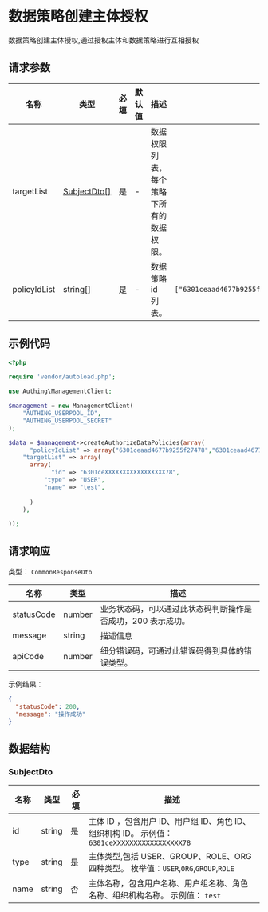 # 数据策略创建主体授权

<!--
  警告⚠️：
  不要直接修改该文档，
  https://github.com/Authing/authing-docs-factory
  使用该项目进行生成
-->

<LastUpdated />

数据策略创建主体授权,通过授权主体和数据策略进行互相授权

## 请求参数

| 名称 | 类型 | 必填 | 默认值 | 描述 | 示例值 |
| ---- | ---- | ---- | ---- | ---- | ---- |
| targetList | <a href="#SubjectDto">SubjectDto[]</a> | 是 | - | 数据权限列表，每个策略下所有的数据权限。   |  |
| policyIdList | string[] | 是 | - | 数据策略 id 列表。   | `["6301ceaad4677b9255f27478","6301ceaad4677b9255f27478"]` |


## 示例代码

```php
<?php

require 'vendor/autoload.php';

use Authing\ManagementClient;

$management = new ManagementClient(
    "AUTHING_USERPOOL_ID",
    "AUTHING_USERPOOL_SECRET"
);

$data = $management->createAuthorizeDataPolicies(array(
      "policyIdList" => array("6301ceaad4677b9255f27478","6301ceaad4677b9255f27478"),
    "targetList" => array(
      array(
            "id" => "6301ceXXXXXXXXXXXXXXXXX78",
          "type" => "USER",
          "name" => "test",
      
      )
    ),

));
```


## 请求响应

类型： `CommonResponseDto`

| 名称 | 类型 | 描述 |
| ---- | ---- | ---- |
| statusCode | number | 业务状态码，可以通过此状态码判断操作是否成功，200 表示成功。 |
| message | string | 描述信息 |
| apiCode | number | 细分错误码，可通过此错误码得到具体的错误类型。 |



示例结果：

```json
{
  "statusCode": 200,
  "message": "操作成功"
}
```

## 数据结构


### <a id="SubjectDto"></a> SubjectDto

| 名称 | 类型 | 必填 | 描述 |
| ---- |  ---- | ---- | ---- |
| id | string | 是 | 主体 ID ，包含用户 ID、用户组 ID、角色 ID、组织机构 ID。 示例值： `6301ceXXXXXXXXXXXXXXXXX78`  |
| type | string | 是 | 主体类型,包括 USER、GROUP、ROLE、ORG 四种类型。 枚举值：`USER`,`ORG`,`GROUP`,`ROLE`  |
| name | string | 否 | 主体名称，包含用户名称、用户组名称、角色名称、组织机构名称。 示例值： `test`  |


